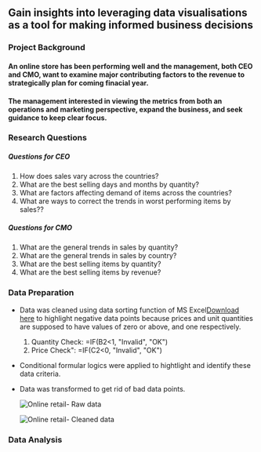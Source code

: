 ## Gain insights into leveraging data visualisations as a tool for making informed business decisions

### Project Background

#### An online store has been performing well and the management, both CEO and CMO, want to examine major contributing factors to the revenue to strategically plan for coming finacial year.
#### The management interested in viewing the metrics from both an operations and marketing perspective, expand the business, and seek guidance to keep clear focus. 

### Research Questions 
##### Questions for CEO

1. How does sales vary across the countries?
2. What are the best selling days and months by quantity?
3. What are factors affecting demand of items across the countries?
4. What are ways to correct the trends in worst performing items by sales?? 

##### Questions for CMO

1. What are the general trends in sales by quantity?
2. What are the general trends in sales by country?
3. What are the best selling items by quantity?
4. What are the best selling items by revenue?

### Data Preparation

- Data was cleaned using data sorting function of MS Excel[Download here](www.microsoftoffice.com) to highlight negative data points because prices and unit quantities are supposed to have values of zero or above, and one respectively.
    1. Quantity Check: =IF(B2<1, "Invalid", "OK")
    2. Price Check": =IF(C2<0, "Invalid", "OK")
- Conditional formular logics were applied to hightlight and identify these data criteria.
- Data was transformed to get rid of bad data points.

  ![Online retail- Raw data](https://github.com/user-attachments/assets/d8242fd0-0fd4-4ca0-9b5d-12d3cace9760)

  ![Online retail- Cleaned data](https://github.com/user-attachments/assets/cbd9b007-f06c-4268-8a81-a6ff9b516756)

### Data Analysis

